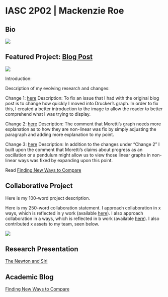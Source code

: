 
# IASC 2P02 | Mackenzie Roe
## Bio



![](images/digital-huge-manatees.jpg)

## Featured Project: [Blog Post](Revised_Blog.md)

![](images/featured.jpg)

Introduction:

Description of my evolving research and changes: 


Change 1: [here](https://github.com/IascAtBrock/IASC-2P02/commit/e988a63313929f7cbc1ec1fcda305aa3e536a342) Description: To fix an issue that I had with the original blog post is to change how quickly I moved into Drucker’s graph. In order to fix this, I created a better introduction to the image to allow the reader to better comprehend what I was trying to display.

Change 2: [here](https://github.com/IascAtBrock/IASC-2P02/commit/a778e6e587cb17d99e430e18bae3e4e0d0d128b5) Description: The comment that Moretti’s graph needs more explanation as to how they are non-linear was fix by simply adjusting the paragraph and adding more explanation to my point.

Change 3: [here](https://github.com/IascAtBrock/IASC-2P02/commit/2a63e808d7e977fbf58a29a5626189876dbf1934) Description: In addition to the changes under “Change 2” I built upon the comment that Moretti’s claims about progress as an oscillation or a pendulum might allow us to view those linear graphs in non-linear ways was fixed by expanding upon this point.  


Read [Finding New Ways to Compare](blog2)

## Collaborative Project

Here is my 100-word project description.

Here is my 250-word collaboration statement. I approach collaboration in x ways, which is reflected in y work (available [here](https://github.com/IascAtBrock/IASC-2P02-TeamPresentations/commit/5ffe79e41eabd264a3ebece22f74ebaa9de748c6)). I also approach collaboration in a ways, which is reflected in b work (available [here](https://github.com/IascAtBrock/IASC-2P02-TeamPresentations/commit/2ae52b7e79c421887a29001ff5d54b49d09c7026)). I also contributed x assets to my team, seen below.

![](images/collaboration.jpg)


## Research Presentation

[The Newton and Siri](reveal1/index.html)

## Academic Blog

[Finding New Ways to Compare](blog)


